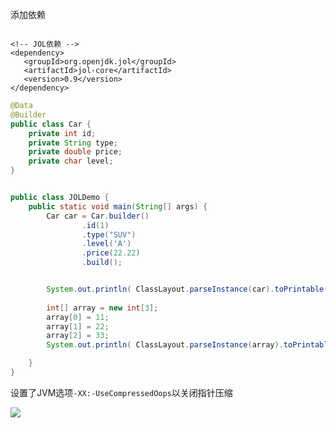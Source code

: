 添加依赖

```

<!-- JOL依赖 -->
<dependency>
   <groupId>org.openjdk.jol</groupId>
   <artifactId>jol-core</artifactId>
   <version>0.9</version>
</dependency>
```



```java
@Data
@Builder
public class Car {
    private int id;
    private String type;
    private double price;
    private char level;
}


public class JOLDemo {
    public static void main(String[] args) {
        Car car = Car.builder()
                .id(1)
                .type("SUV")
                .level('A')
                .price(22.22)
                .build();


        System.out.println( ClassLayout.parseInstance(car).toPrintable() );
        
        int[] array = new int[3];
        array[0] = 11;
        array[1] = 22;
        array[2] = 33;
        System.out.println( ClassLayout.parseInstance(array).toPrintable() );

    }
}
```

设置了JVM选项`-XX:-UseCompressedOops`以关闭指针压缩



![](https://youpaiyun.zongqilive.cn/image/20200708171513.png)









